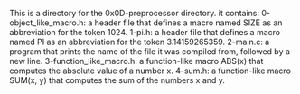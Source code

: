 This is a directory for the 0x0D-preprocessor directory.
it contains:
0-object_like_macro.h: a header file that defines a macro named SIZE as an abbreviation for the token 1024.
1-pi.h: a header file that defines a macro named PI as an abbreviation for the token 3.14159265359.
2-main.c:  a program that prints the name of the file it was compiled from, followed by a new line.
3-function_like_macro.h: a function-like macro ABS(x) that computes the absolute value of a number x.
4-sum.h: a function-like macro SUM(x, y) that computes the sum of the numbers x and y.
